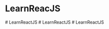# LearnReacJS
#   L e a r n R e a c t J S  
 #   L e a r n R e a c t J S  
 #   L e a r n R e a c t J S  
 